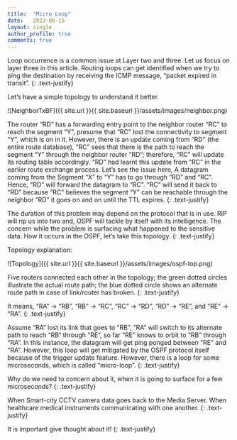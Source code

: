 ```yaml
---
title:  "Micro Loop"
date:   2022-06-15
layout: single
author_profile: true
comments: true
---
```



Loop occurrence is a common issue at Layer two and three. Let us focus on layer three in this article. Routing loops can get identified when we try to ping the destination by receiving the ICMP message, “packet expired in transit”.
{: .text-justify}

Let’s have a simple topology to understand it better.

![NeighborTxBF]({{ site.url }}{{ site.baseurl }}/assets/images/neighbor.png)

The router “RD” has a forwarding entry point to the neighbor router “RC” to reach the segment “Y”, presume that “RC” lost the connectivity to segment “Y”, which is on in it. However, there is an update coming from “RD” (the entire route database), “RC” sees that there is the path to reach the segment “Y” through the neighbor router “RD”; therefore, “RC” will update its routing table accordingly. “RD” had learnt this update from “RC” in the earlier route exchange process. Let’s see the issue here, A datagram coming from the Segment “X” to “Y” has to go through “RD” and “RC”. Hence, “RD” will forward the datagram to “RC”. “RC” will send it back to “RD” because “RC” believes the segment “Y” can be reachable through the neighbor “RD” it goes on and on until the TTL expires.
{: .text-justify}

The duration of this problem may depend on the protocol that is in use. RIP will rip us into two and, OSPF will tackle by itself with its intelligence. The concern while the problem is surfacing what happened to the sensitive data. How it occurs in the OSPF, let’s take this topology.
{: .text-justify}

Topology explanation:

![Topology]({{ site.url }}{{ site.baseurl }}/assets/images/ospf-top.png)

Five routers connected each other in the topology; the green dotted circles illustrate the actual route path; the blue dotted circle shows an alternate route path in case of link/router has broken.
{: .text-justify}

It means, “RA” -> “RB”, “RB” -> “RC”, “RC” -> “RD”, “RD” -> “RE”, and “RE” -> “RA”.
{: .text-justify}

Assume “RA” lost its link that goes to “RB”, “RA” will switch to its alternate path to reach “RB“ through “RE”, so far “RE” knows to orbit to “RB” through “RA”. In this instance, the datagram will get ping ponged between “RE” and “RA”. However, this loop will get mitigated by the OSPF protocol itself because of the trigger update feature. However, there is a loop for some microseconds, which is called “micro-loop”.
{: .text-justify}

Why do we need to concern about it, when it is going to surface for a few microseconds?
{: .text-justify}

When Smart-city CCTV camera data goes back to the Media Server. When healthcare medical instruments communicating with one another.
{: .text-justify}

It is important give thought about it!
{: .text-justify}